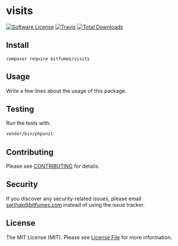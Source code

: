 # visits

[![Software License](https://img.shields.io/badge/license-MIT-brightgreen.svg?style=flat-square)](LICENSE.md)
[![Travis](https://img.shields.io/travis/bitfumes/visits.svg?style=flat-square)]()
[![Total Downloads](https://img.shields.io/packagist/dt/bitfumes/visits.svg?style=flat-square)](https://packagist.org/packages/bitfumes/visits)

## Install
`composer require bitfumes/visits`

## Usage
Write a few lines about the usage of this package.

## Testing
Run the tests with:

``` bash
vendor/bin/phpunit
```

## Contributing
Please see [CONTRIBUTING](CONTRIBUTING.md) for details.

## Security
If you discover any security-related issues, please email sarthak@bitfumes.com instead of using the issue tracker.

## License
The MIT License (MIT). Please see [License File](/LICENSE.md) for more information.